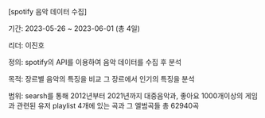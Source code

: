 [spotify 음악 데이터 수집]

기간: 2023-05-26 ~ 2023-06-01 (총 4일)

리더: 이진호

정의: spotify의 API를 이용하여 음악 데이터를 수집 후 분석

목적: 장르별 음악의 특징을 비교 그 장르에서 인기의 특징을 분석

범위: searsh를 통해 2012년부터 2021년까지 대중음악과, 좋아요 1000개이상의 게임과 관련된 유저 playlist 4개에 있는 곡과 그 엘범곡들 총 62940곡
